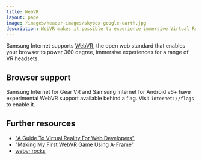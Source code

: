 ```yaml
---
title: WebVR
layout: page
image: /images/header-images/skybox-google-earth.jpg
description: WebVR makes it possible to experience immersive Virtual Reality in your browser
---
```

Samsung Internet supports [WebVR](https://w3c.github.io/webvr/), the open web standard that enables your browser to power 360 degree, immersive experiences for a range of VR headsets.

## Browser support

Samsung Internet for Gear VR and Samsung Internet for Android v6+ have experimental WebVR support available behind a flag. Visit `internet://flags` to enable it.

## Further resources

* ["A Guide To Virtual Reality For Web Developers"](https://www.smashingmagazine.com/2017/09/guide-virtual-reality-web-developers/)
* ["Making My First WebVR Game Using A-Frame"](https://medium.com/samsung-internet-dev/making-my-first-webvr-game-using-a-frame-d8096bfca28)
* [webvr.rocks](https://webvr.rocks/)
